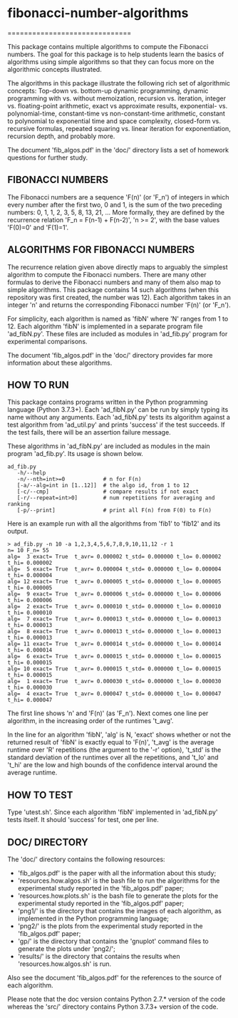 # fibonacci-number-algorithms
==============================

This package contains multiple algorithms to compute the Fibonacci
numbers. The goal for this package is to help students learn the
basics of algorithms using simple algorithms so that they can focus
more on the algorithmic concepts illustrated.

The algorithms in this package illustrate the following rich set of
algorithmic concepts: Top-down vs. bottom-up dynamic programming,
dynamic programming with vs. without memoization, recursion
vs. iteration, integer vs. floating-point arithmetic, exact vs
approximate results, exponential- vs. polynomial-time, constant-time
vs non-constant-time arithmetic, constant to polynomial to exponential
time and space complexity, closed-form vs. recursive formulas,
repeated squaring vs. linear iteration for exponentiation, recursion
depth, and probably more.

The document 'fib_algos.pdf' in the 'doc/' directory lists a set of
homework questions for further study.

## FIBONACCI NUMBERS

The Fibonacci numbers are a sequence 'F(n)' (or 'F_n') of integers in
which every number after the first two, 0 and 1, is the sum of the two
preceding numbers: 0, 1, 1, 2, 3, 5, 8, 13, 21, ... More formally,
they are defined by the recurrence relation 'F_n = F(n-1) + F(n-2)',
'n >= 2', with the base values 'F(0)=0' and 'F(1)=1'.

## ALGORITHMS FOR FIBONACCI NUMBERS

The recurrence relation given above directly maps to arguably the
simplest algorithm to compute the Fibonacci numbers. There are many
other formulas to derive the Fibonacci numbers and many of them also
map to simple algorithms. This package contains 14 such algorithms
(when this repository was first created, the number was 12). Each 
algorithm takes in an integer 'n' and returns the corresponding 
Fibonacci number 'F(n)' (or 'F_n').

For simplicity, each algorithm is named as 'fibN' where 'N' ranges
from 1 to 12. Each algorithm 'fibN' is implemented in a separate
program file 'ad_fibN.py'. These files are included as modules in
'ad_fib.py' program for experimental comparisons.

The document 'fib_algos.pdf' in the 'doc/' directory provides far more
information about these algorithms.

## HOW TO RUN

This package contains programs written in the Python programming
language (Python 3.7.3+). Each 'ad_fibN.py' can be run by simply
typing its name without any arguments. Each 'ad_fibN.py' tests its
algorithm against a test algorithm from 'ad_util.py' and prints
'success' if the test succeeds. If the test fails, there will be an
assertion failure message.

These algorithms in 'ad_fibN.py' are included as modules in the main
program 'ad_fib.py'. Its usage is shown below.

```
ad_fib.py
   -h/--help
   -n/--nth=int>=0            # n for F(n)
   [-a/--alg=int in [1..12]]  # the algo id, from 1 to 12
   [-c/--cmp]                 # compare results if not exact
   [-r/--repeat=int>0]        # num repetitions for averaging and ranking
   [-p/--print]               # print all F(n) from F(0) to F(n)
```

Here is an example run with all the algorithms from 'fib1' to 'fib12'
and its output. 

```
> ad_fib.py -n 10 -a 1,2,3,4,5,6,7,8,9,10,11,12 -r 1
n= 10 F_n= 55
alg=  3 exact= True  t_avr= 0.000002 t_std= 0.000000 t_lo= 0.000002 t_hi= 0.000002
alg=  5 exact= True  t_avr= 0.000004 t_std= 0.000000 t_lo= 0.000004 t_hi= 0.000004
alg= 12 exact= True  t_avr= 0.000005 t_std= 0.000000 t_lo= 0.000005 t_hi= 0.000005
alg=  9 exact= True  t_avr= 0.000006 t_std= 0.000000 t_lo= 0.000006 t_hi= 0.000006
alg=  2 exact= True  t_avr= 0.000010 t_std= 0.000000 t_lo= 0.000010 t_hi= 0.000010
alg=  7 exact= True  t_avr= 0.000013 t_std= 0.000000 t_lo= 0.000013 t_hi= 0.000013
alg=  8 exact= True  t_avr= 0.000013 t_std= 0.000000 t_lo= 0.000013 t_hi= 0.000013
alg= 11 exact= True  t_avr= 0.000014 t_std= 0.000000 t_lo= 0.000014 t_hi= 0.000014
alg=  6 exact= True  t_avr= 0.000015 t_std= 0.000000 t_lo= 0.000015 t_hi= 0.000015
alg= 10 exact= True  t_avr= 0.000015 t_std= 0.000000 t_lo= 0.000015 t_hi= 0.000015
alg=  1 exact= True  t_avr= 0.000030 t_std= 0.000000 t_lo= 0.000030 t_hi= 0.000030
alg=  4 exact= True  t_avr= 0.000047 t_std= 0.000000 t_lo= 0.000047 t_hi= 0.000047

```

The first line shows 'n' and 'F(n)' (as 'F_n'). Next comes one line
per algorithm, in the increasing order of the runtimes 't_avg'.

In the line for an algorithm 'fibN', 'alg' is N, 'exact' shows whether
or not the returned result of 'fibN' is exactly equal to 'F(n)',
't_avg' is the average runtime over 'R' repetitions (the argument to
the '-r' option), 't_std' is the standard deviation of the runtimes
over all the repetitions, and 't_lo' and 't_hi' are the low and high
bounds of the confidence interval around the average runtime.

## HOW TO TEST

Type 'utest.sh'. Since each algorithm 'fibN' implemented in
'ad_fibN.py' tests itself. It should 'success' for test, one per line.

## DOC/ DIRECTORY

The 'doc/' directory contains the following resources:
- 'fib_algos.pdf' is the paper with all the information about this
study;
- 'resources.how.algos.sh' is the bash file to run the algorithms for
the experimental study reported in the 'fib_algos.pdf' paper;
- 'resources.how.plots.sh' is the bash file to generate the plots for
the experimental study reported in the 'fib_algos.pdf' paper;
- 'png1/' is the directory that contains the images of each algorithm,
as implemented in the Python programming language;
- 'png2/' is the plots from the experimental study reported in the 'fib_algos.pdf' paper;
- 'gp/' is the directory that contains the 'gnuplot' command files to
generate the plots under 'png2/';
- 'results/' is the directory that contains the results when
'resources.how.algos.sh' is run.

Also see the document 'fib_algos.pdf' for the references to the source
of each algorithm.

Please note that the doc version contains Python 2.7.* version of the code whereas 
the 'src/' directory contains Python 3.7.3+ version of the code.
